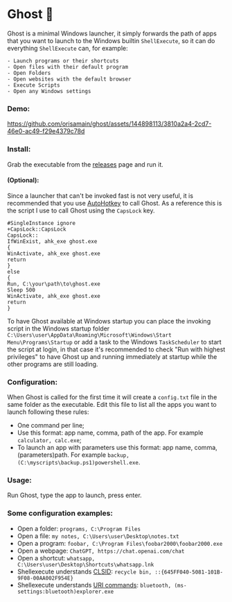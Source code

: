 # Ghost 👻

Ghost is a minimal Windows launcher, it simply forwards the path of apps that you want to launch to the Windows builtin ```ShellExecute```, so it can do everything ```ShellExecute``` can, for example:

```
- Launch programs or their shortcuts
- Open files with their default program
- Open Folders
- Open websites with the default browser
- Execute Scripts
- Open any Windows settings
```

### Demo:

https://github.com/orisamain/ghost/assets/144898113/3810a2a4-2cd7-46e0-ac49-f29e4379c78d




### Install:

Grab the executable from the [releases](https://github.com/orisamain/ghost/releases) page and run it.

#### (Optional):
Since a launcher that can't be invoked fast is not very useful, it is recommended that you use [AutoHotkey](https://www.autohotkey.com/) to call Ghost. As a reference this is the script I use to call Ghost using the ```CapsLock``` key.
```
#SingleInstance ignore
+CapsLock::CapsLock
CapsLock::
IfWinExist, ahk_exe ghost.exe
{
WinActivate, ahk_exe ghost.exe
return
}
else
{
Run, C:\your\path\to\ghost.exe
Sleep 500
WinActivate, ahk_exe ghost.exe
return
}
```
To have Ghost available at Windows startup you can place the invoking script in the Windows startup folder ```C:\Users\user\AppData\Roaming\Microsoft\Windows\Start Menu\Programs\Startup``` or add a task to the Windows ```TaskScheduler``` to start the script at login, in that case it's recommended to check "Run with highest privileges" to have Ghost up and running immediately at startup while the other programs are still loading.



### Configuration:
When Ghost is called for the first time it will create a ```config.txt``` file in the same folder as the executable. Edit this file to list all the apps you want to launch following these rules:

- One command per line;
- Use this format: app name, comma, path of the app. For example ```calculator, calc.exe```;
- To launch an app with parameters use this format: app name, comma, (parameters)path. For example ```backup, (C:\myscripts\backup.ps1)powershell.exe```.


### Usage:
Run Ghost, type the app to launch, press enter.

### Some configuration examples:
- Open a folder: ```programs, C:\Program Files```
- Open a file: ```my notes, C:\Users\user\Desktop\notes.txt```
- Open a program: ```foobar, C:\Program Files\foobar2000\foobar2000.exe```
- Open a webpage: ```ChatGPT, https://chat.openai.com/chat```
- Open a shortcut: ```whatsapp, C:\Users\user\Desktop\Shortcuts\whatsapp.lnk```
- Shellexecute understands [CLSID](https://www.elevenforum.com/t/list-of-windows-11-clsid-key-guid-shortcuts.1075/):
```recycle bin, ::{645FF040-5081-101B-9F08-00AA002F954E}```
- Shellexecute understands [URI commands](https://4sysops.com/wiki/list-of-ms-settings-uri-commands-to-open-specific-settings-in-windows-10/): ```bluetooth, (ms-settings:bluetooth)explorer.exe ```


